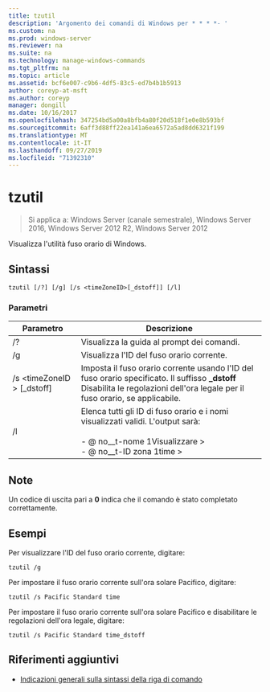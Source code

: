 ```yaml
---
title: tzutil
description: 'Argomento dei comandi di Windows per * * * *- '
ms.custom: na
ms.prod: windows-server
ms.reviewer: na
ms.suite: na
ms.technology: manage-windows-commands
ms.tgt_pltfrm: na
ms.topic: article
ms.assetid: bcf6e007-c9b6-4df5-83c5-ed7b4b1b5913
author: coreyp-at-msft
ms.author: coreyp
manager: dongill
ms.date: 10/16/2017
ms.openlocfilehash: 347254bd5a00a8bfb4a80f20d518f1e0e8b593bf
ms.sourcegitcommit: 6aff3d88ff22ea141a6ea6572a5ad8dd6321f199
ms.translationtype: MT
ms.contentlocale: it-IT
ms.lasthandoff: 09/27/2019
ms.locfileid: "71392310"
---
```

# <a name="tzutil"></a>tzutil

>Si applica a: Windows Server (canale semestrale), Windows Server 2016, Windows Server 2012 R2, Windows Server 2012

Visualizza l'utilità fuso orario di Windows. 
## <a name="syntax"></a>Sintassi
```
tzutil [/?] [/g] [/s <timeZoneID>[_dstoff]] [/l]
```
### <a name="parameters"></a>Parametri
|Parametro|Descrizione|
|-------|--------|
|/?|Visualizza la guida al prompt dei comandi.|
|/g|Visualizza l'ID del fuso orario corrente.|
|/s \<timeZoneID > [_dstoff]|Imposta il fuso orario corrente usando l'ID del fuso orario specificato. Il suffisso **_dstoff** Disabilita le regolazioni dell'ora legale per il fuso orario, se applicabile.|
|/l|Elenca tutti gli ID di fuso orario e i nomi visualizzati validi. L'output sarà:<br /><br />-    @ no__t-nome 1Visualizzare ><br />-    @ no__t-ID zona 1time >|

## <a name="remarks"></a>Note
Un codice di uscita pari a **0** indica che il comando è stato completato correttamente.

## <a name="BKMK_Examples"></a>Esempi
Per visualizzare l'ID del fuso orario corrente, digitare:
```
tzutil /g
```
Per impostare il fuso orario corrente sull'ora solare Pacifico, digitare:
```
tzutil /s Pacific Standard time
```
Per impostare il fuso orario corrente sull'ora solare Pacifico e disabilitare le regolazioni dell'ora legale, digitare:
```
tzutil /s Pacific Standard time_dstoff
```
## <a name="additional-references"></a>Riferimenti aggiuntivi
-   [Indicazioni generali sulla sintassi della riga di comando](command-line-syntax-key.md)

